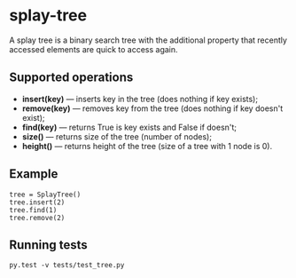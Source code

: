 # splay-tree
A splay tree is a binary search tree with the additional property that recently accessed elements are quick to access again.
## Supported operations
* **insert(key)** &mdash; inserts key in the tree (does nothing if key exists);
* **remove(key)** &mdash; removes key from the tree (does nothing if key doesn't exist);
* **find(key)** &mdash; returns True is key exists and False if doesn't;
* **size()** &mdash; returns size of the tree (number of nodes);
* **height()**  &mdash; returns height of the tree (size of a tree with 1 node is 0).
## Example
```
tree = SplayTree()
tree.insert(2)
tree.find(1)
tree.remove(2)
```
## Running tests
 `py.test -v tests/test_tree.py`
 
